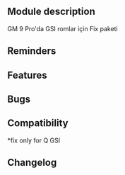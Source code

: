 ## Module description
GM 9 Pro'da GSI romlar için Fix paketi

## Reminders


## Features


## Bugs

## Compatibility
*fix only for Q GSI

## Changelog
